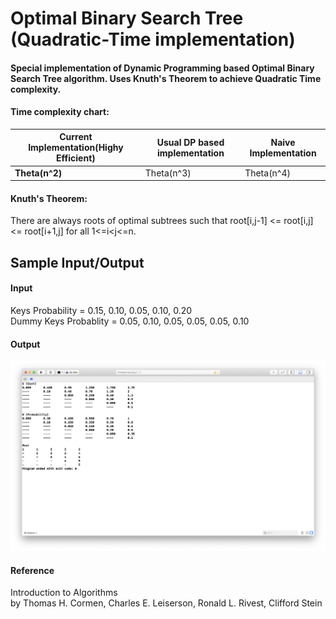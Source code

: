 # Optimal Binary Search Tree (Quadratic-Time implementation)

#### Special implementation of Dynamic Programming based Optimal Binary Search Tree algorithm. Uses Knuth's Theorem to achieve Quadratic Time complexity.

#### Time complexity chart:
**Current Implementation(Highy Efficient)** | Usual DP based implementation | Naive Implementation
-------------------- | ------------------------ | -------------------------
**Theta(n^2)** | Theta(n^3) | Theta(n^4)
  
#### Knuth's Theorem:  
There are always roots of optimal subtrees such that root[i,j-1] <= root[i,j] <= root[i+1,j] for all 1<=i<j<=n.
  
## Sample Input/Output

#### Input
Keys Probability = 0.15, 0.10, 0.05, 0.10, 0.20  
Dummy Keys Probablity = 0.05, 0.10, 0.05, 0.05, 0.05, 0.10

#### Output
![Output](/OBST_Output.png)

#### Reference
Introduction to Algorithms  
by Thomas H. Cormen, Charles E. Leiserson, Ronald L. Rivest, Clifford Stein
